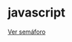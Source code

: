 # javascript
 
<a href="https://caiquedebrito.github.io/javascript/sem%C3%A1foro/" target="_blank">Ver semáforo</a>
